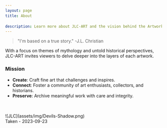 ```yaml
---
layout: page
title: About

description: Learn more about JLC-ART and the vision behind the Artworks Codex.
---
```




> "I'm based on a true story." -J.L. Christian



With a focus on themes of mythology and untold historical perspectives, JLC-ART invites viewers to delve deeper into the layers of each artwork.

### Mission

- **Create**: Craft fine art that challenges and inspires.
- **Connect**: Foster a community of art enthusiasts, collectors, and historians.
- **Preserve**: Archive meaningful work with care and integrity.


 
<br>
<br>
![JLC](assets/img/Devils-Shadow.png)
<br>
Taken - 2023-09-23
